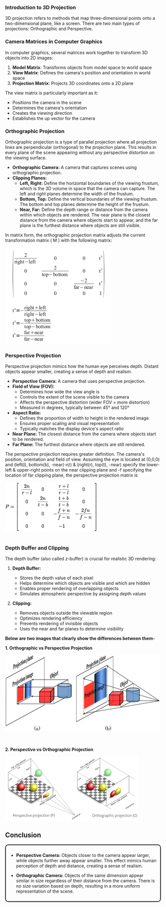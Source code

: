 ### Introduction to 3D Projection

3D projection refers to methods that map three-dimensional points onto a two-dimensional plane, like a screen. There are two main types of projections: Orthographic and Perspective.

### Camera Matrices in Computer Graphics

In computer graphics, several matrices work together to transform 3D objects into 2D images:

1. **Model Matrix**: Transforms objects from model space to world space
2. **View Matrix**: Defines the camera's position and orientation in world space
3. **Projection Matrix**: Projects 3D coordinates onto a 2D plane

The view matrix is particularly important as it:
- Positions the camera in the scene
- Determines the camera's orientation
- Creates the viewing direction
- Establishes the up vector for the camera

### Orthographic Projection

Orthographic projection is a type of parallel projection where all projection lines are perpendicular (orthogonal) to the projection plane. This results in every plane of the scene appearing without any perspective distortion on the viewing surface.

- **Orthographic Camera:** A camera that captures scenes using orthographic projection.
- **Clipping Planes:**
  - **Left, Right:** Define the horizontal boundaries of the viewing frustum, which is the 3D volume in space that the camera can capture. The left and right planes determine the width of the frustum.
  - **Bottom, Top:** Define the vertical boundaries of the viewing frustum. The bottom and top planes determine the height of the frustum.
  - **Near, Far:** Define the depth range or distance from the camera within which objects are rendered. The near plane is the closest distance from the camera where objects start to appear, and the far plane is the furthest distance where objects are still visible.

In matrix form, the orthographic projection matrix adjusts the current transformation matrix \( M \) with the following matrix:

<img src="images/ortho.png">  

### Perspective Projection

Perspective projection mimics how the human eye perceives depth. Distant objects appear smaller, creating a sense of depth and realism.

- **Perspective Camera:** A camera that uses perspective projection.
- **Field of View (FOV):** 
  - Determines how wide the view angle is
  - Controls the extent of the scene visible to the camera
  - Affects the perspective distortion (wider FOV = more distortion)
  - Measured in degrees, typically between 45° and 120°
- **Aspect Ratio:**
  - Defines the proportion of width to height in the rendered image
  - Ensures proper scaling and visual representation
  - Typically matches the display device's aspect ratio
- **Near Plane:** The closest distance from the camera where objects start to be rendered.
- **Far Plane:** The furthest distance where objects are still rendered.

The perspective projection requires greater definition. The camera's position, orientation and field of view. Assuming the eye is located at (0,0,0) and (left(l), bottom(b), -near(-n)) & (right(r), top(t), -near) specify the lower-left & upper-right points on the near clipping plane and -f specifying the location of far clipping plane, the perspective projection matrix is  

<img src="images/perspective.png">
<br>
<br>

### Depth Buffer and Clipping

The depth buffer (also called z-buffer) is crucial for realistic 3D rendering:

1. **Depth Buffer:**
   - Stores the depth value of each pixel
   - Helps determine which objects are visible and which are hidden
   - Enables proper rendering of overlapping objects
   - Simulates atmospheric perspective by assigning depth values

2. **Clipping:**
   - Removes objects outside the viewable region
   - Optimizes rendering efficiency
   - Prevents rendering of invisible objects
   - Uses the near and far planes to determine visibility

**Below are two images that clearly show the differences between them-**

<p style="text-align:left;"><strong>1. Orthographic vs Perspective Projection</strong></p>
<img src="images/projection_image1.png">
<br>
<br>
<br>
<p style="text-align:left;"><strong>2. Perspective vs Orthographic Projection</strong></p>
<img src="images/projection_image2.png" style="width:45vw; height:auto">  

<br>

 ## Conclusion
<div style="border: 2px solid black; padding: 10px; border-radius: 10px; width: fit-content;">

- **Perspective Camera:** Objects closer to the camera appear larger, while objects further away appear smaller. This effect mimics human perception of depth and distance, creating a sense of realism.
  
- **Orthographic Camera:** Objects of the same dimension appear similar in size regardless of their distance from the camera. There is no size variation based on depth, resulting in a more uniform representation of the scene.
</div>
